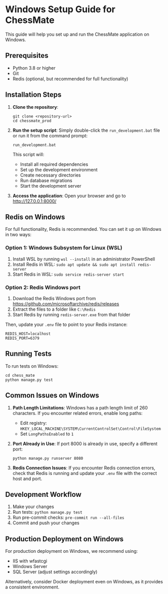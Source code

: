 # Windows Setup Guide for ChessMate

This guide will help you set up and run the ChessMate application on Windows.

## Prerequisites

- Python 3.8 or higher
- Git
- Redis (optional, but recommended for full functionality)

## Installation Steps

1. **Clone the repository**:
   ```
   git clone <repository-url>
   cd chessmate_prod
   ```

2. **Run the setup script**:
   Simply double-click the `run_development.bat` file or run it from the command prompt:
   ```
   run_development.bat
   ```

   This script will:
   - Install all required dependencies
   - Set up the development environment
   - Create necessary directories
   - Run database migrations
   - Start the development server

3. **Access the application**:
   Open your browser and go to http://127.0.0.1:8000/

## Redis on Windows

For full functionality, Redis is recommended. You can set it up on Windows in two ways:

### Option 1: Windows Subsystem for Linux (WSL)

1. Install WSL by running `wsl --install` in an administrator PowerShell
2. Install Redis in WSL: `sudo apt update && sudo apt install redis-server`
3. Start Redis in WSL: `sudo service redis-server start`

### Option 2: Redis Windows port

1. Download the Redis Windows port from https://github.com/microsoftarchive/redis/releases
2. Extract the files to a folder like `C:\Redis`
3. Start Redis by running `redis-server.exe` from that folder

Then, update your `.env` file to point to your Redis instance:
```
REDIS_HOST=localhost
REDIS_PORT=6379
```

## Running Tests

To run tests on Windows:

```
cd chess_mate
python manage.py test
```

## Common Issues on Windows

1. **Path Length Limitations**: 
   Windows has a path length limit of 260 characters. If you encounter related errors, enable long paths:
   - Edit registry: `HKEY_LOCAL_MACHINE\SYSTEM\CurrentControlSet\Control\FileSystem` 
   - Set `LongPathsEnabled` to `1`

2. **Port Already in Use**:
   If port 8000 is already in use, specify a different port:
   ```
   python manage.py runserver 8080
   ```

3. **Redis Connection Issues**:
   If you encounter Redis connection errors, check that Redis is running and update your `.env` file with the correct host and port.

## Development Workflow

1. Make your changes
2. Run tests: `python manage.py test`
3. Run pre-commit checks: `pre-commit run --all-files`
4. Commit and push your changes

## Production Deployment on Windows

For production deployment on Windows, we recommend using:
- IIS with wfastcgi
- Windows Server
- SQL Server (adjust settings accordingly)

Alternatively, consider Docker deployment even on Windows, as it provides a consistent environment. 